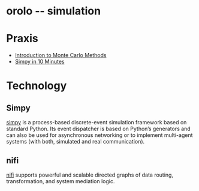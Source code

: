 orolo -- simulation
===================

# Praxis

 - [Introduction to Monte Carlo Methods](http://alexhwoods.com/2015/07/25/introduction-to-monte-carlo-methods/)
 - [Simpy in 10 Minutes](https://simpy.readthedocs.org/en/latest/simpy_intro/index.html)

# Technology

## Simpy
[simpy](https://simpy.readthedocs.org/en/latest/)
is a process-based discrete-event simulation framework based on standard Python.
Its event dispatcher is based on Python’s generators and can also be used for
asynchronous networking or to implement multi-agent systems (with both,
simulated and real communication).

## nifi
[nifi](https://nifi.apache.org/)
supports powerful and scalable directed graphs of data routing, transformation, and system mediation logic.

